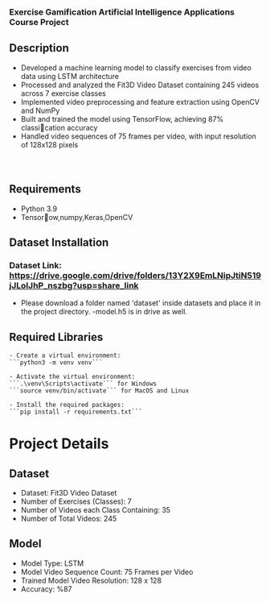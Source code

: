 
### Exercise Gamification Artificial Intelligence Applications Course Project


## Description

- Developed a machine learning model to classify exercises from video data using LSTM architecture
- Processed and analyzed the Fit3D Video Dataset containing 245 videos across 7 exercise classes
- Implemented video preprocessing and feature extraction using OpenCV and NumPy
- Built and trained the model using TensorFlow, achieving 87% classication accuracy
- Handled video sequences of 75 frames per video, with input resolution of 128x128 pixels

 

## Requirements
  - Python 3.9
  - Tensorow,numpy,Keras,OpenCV

## Dataset Installation
  ### Dataset Link: https://drive.google.com/drive/folders/13Y2X9EmLNipJtiN519jJLoIJhP_nszbg?usp=share_link
  - Please download  a folder named 'dataset' inside datasets and place it in the project directory.
	-model.h5 is in drive as well.

## Required Libraries
    - Create a virtual environment:
	```python3 -m venv venv```

	- Activate the virtual environment:
	```.\venv\Scripts\activate``` for Windows
	```source venv/bin/activate``` for MacOS and Linux

	- Install the required packages:
	```pip install -r requirements.txt```




# Project Details
## Dataset
  - Dataset: Fit3D Video Dataset
  - Number of Exercises (Classes): 7
  - Number of Videos each Class Containing: 35
  - Number of Total Videos: 245

## Model
  - Model Type: LSTM
  - Model Video Sequence Count: 75 Frames per Video
  - Trained Model Video Resolution: 128 x 128
  - Accuracy: %87
